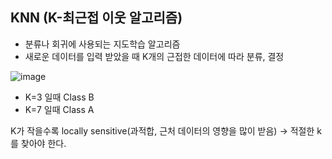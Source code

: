 ## KNN (K-최근접 이웃 알고리즘)

- 분류나 회귀에 사용되는 지도학습 알고리즘
- 새로운 데이터를 입력 받았을 때 K개의 근접한 데이터에 따라 분류, 결정

![image](https://github.com/seoharuss/haruTIL/assets/127467806/04973c9a-5b29-4f25-89f4-095fdd3dc338)

- K=3 일때 Class B
- K=7 일때 Class A

K가 작을수록 locally sensitive(과적합, 근처 데이터의 영향을 많이 받음) → 적절한 k를 찾아야 한다.
